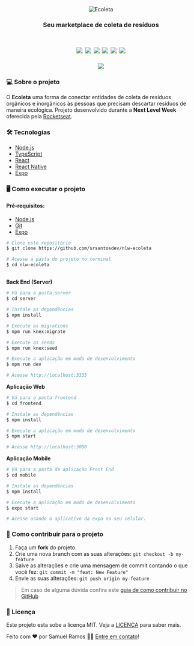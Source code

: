 <p align="center">
  <img src="https://user-images.githubusercontent.com/40436472/83950128-9f0a3700-a7fe-11ea-920a-9bc3f30e0b2e.png" alt="Ecoleta"/>
</p>

<h3 align="center">Seu marketplace de coleta de resíduos</h3>

<h1 align="center">
<img src="https://img.shields.io/github/languages/count/srsantosdev/nlw-ecoleta?style=plastic">
<img src="https://img.shields.io/github/repo-size/srsantosdev/nlw-ecoleta?style=plastic">
<img src="https://img.shields.io/badge/made%20by-srsantosdev-green?style=plastic">
<img src="https://img.shields.io/github/last-commit/srsantosdev/nlw-ecoleta?style=plastic">
<img src="https://img.shields.io/static/v1?label=Next%20Level%20Week&message=1.0&color=blueviolet&style=plastic">
<img src="https://img.shields.io/packagist/l/srsantosdev/nlw-ecoleta?style=plastic">
</h1>

<p align="center">
<img src="https://user-images.githubusercontent.com/40436472/83950409-02956400-a801-11ea-969f-dc1e77cb8791.png">
</p>

### 💻 Sobre o projeto
O **Ecoleta** uma forma de conectar entidades de coleta de resíduos orgânicos e inorgânicos às pessoas que precisam descartar resíduos de maneira ecológica. 
Projeto desenvolvido durante a **Next Level Week** oferecida pela [Rocketseat](https://rocketseat.com.br/).

### 🛠 Tecnologias

- [Node.js](https://nodejs.org/en/)
- [TypeScript](https://www.typescriptlang.org/)
- [React](https://reactjs.org/)
- [React Native](https://reactnative.dev/)
- [Expo](https://expo.io/)

### 🖥️ Como executar o projeto

#### Pré-requisitos: 
- [Node.js](https://nodejs.org/en/)
- [Git](https://git-scm.com/)
- [Expo](https://expo.io/)

```bash
# Clone este repositório
$ git clone https://github.com/srsantosdev/nlw-ecoleta

# Acesse a pasta do projeto no terminal
$ cd nlw-ecoleta
```

##

**Back End (Server)**

```bash
# Vá para a pasta server
$ cd server

# Instale as dependências
$ npm install

# Execute as migrations
$ npm run knex:migrate

# Execute as seeds
$ npm run knex:seed

# Execute a aplicação em modo de desenvolvimento
$ npm run dev

# Acesse http://localhost:3333
```

**Aplicação Web**

```bash
# Vá para a pasta frontend
$ cd frontend

# Instale as dependências
$ npm install

# Execute a aplicação em modo de desenvolvimento
$ npm start

# Acesse http://localhost:3000
```

**Aplicação Mobile**

```bash
# Vá para a pasta da aplicação Front End
$ cd mobile

# Instale as dependências
$ npm install

# Execute a aplicação em modo de desenvolvimento
$ expo start

# Acesse usando o aplicativo da expo no seu celular.
```

### 🤔 Como contribuir para o projeto

1. Faça um **fork** do projeto.
2. Crie uma nova branch com as suas alterações: `git checkout -b my-feature`
3. Salve as alterações e crie uma mensagem de commit contando o que você fez: `git commit -m "feat: New Feature"`
4. Envie as suas alterações: `git push origin my-feature`
> Em caso de alguma dúvida confira este [guia de como contribuir no GitHub](https://github.com/firstcontributions/first-contributions)

### 📝 Licença

Este projeto esta sobe a licença MIT. Veja a [LICENÇA](https://opensource.org/licenses/MIT) para saber mais.

Feito com ❤️ por Samuel Ramos 👋🏽 [Entre em contato](https://www.linkedin.com/in/srsantosdev/)!
